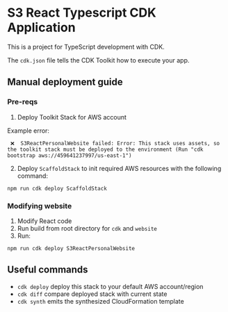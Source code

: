 # S3 React Typescript CDK Application

This is a project for TypeScript development with CDK.

The `cdk.json` file tells the CDK Toolkit how to execute your app.

## Manual deployment guide

### Pre-reqs

1. Deploy Toolkit Stack for AWS account

Example error:
```
 ❌  S3ReactPersonalWebsite failed: Error: This stack uses assets, so the toolkit stack must be deployed to the environment (Run "cdk bootstrap aws://459641237997/us-east-1")
```
2. Deploy `ScaffoldStack` to init required AWS resources with the following command:
```
npm run cdk deploy ScaffoldStack
```

### Modifying website

1. Modify React code
2. Run build from root directory for `cdk` and `website`
3. Run:
```
npm run cdk deploy S3ReactPersonalWebsite
```


## Useful commands

 * `cdk deploy`      deploy this stack to your default AWS account/region
 * `cdk diff`        compare deployed stack with current state
 * `cdk synth`       emits the synthesized CloudFormation template
